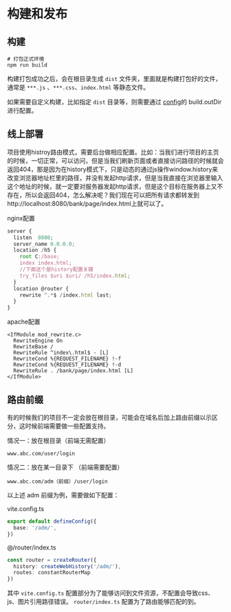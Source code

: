 # 构建和发布

## 构建

```shell
# 打包正式环境
npm run build

```

构建打包成功之后，会在根目录生成 `dist` 文件夹，里面就是构建打包好的文件，通常是 `***.js` 、`***.css`、`index.html` 等静态文件。

如果需要自定义构建，比如指定 `dist` 目录等，则需要通过 [config](https://vitejs.cn/config/#build-outdir)的 build.outDir 进行配置。

## 线上部署

项目使用histroy路由模式，需要后台做相应配置。比如：当我们进行项目的主页的时候，一切正常，可以访问，但是当我们刷新页面或者直接访问路径的时候就会返回404，那是因为在history模式下，只是动态的通过js操作window.history来改变浏览器地址栏里的路径，并没有发起http请求，但是当我直接在浏览器里输入这个地址的时候，就一定要对服务器发起http请求，但是这个目标在服务器上又不存在，所以会返回404，怎么解决呢？我们现在可以把所有请求都转发到 http://localhost:8080/bank/page/index.html上就可以了。

nginx配置

```ts
server {
  listen  8080;
  server_name 0.0.0.0;
  location /h5 {
    root C:/base;
    index index.html;
    //下面这个是history配置关键
    try_files $uri $uri/ /h5/index.html;
  }
  location @router {
    rewrite ^.*$ /index.html last;
  }
}
```

apache配置

```shell
<IfModule mod_rewrite.c>
  RewriteEngine On
  RewriteBase /
  RewriteRule ^index\.html$ - [L]
  RewriteCond %{REQUEST_FILENAME} !-f
  RewriteCond %{REQUEST_FILENAME} !-d
  RewriteRule . /bank/page/index.html [L]
</IfModule>
```

## 路由前缀

有的时候我们的项目不一定会放在根目录，可能会在域名后加上路由前缀以示区分，这时候前端需要做一些配置支持。

情况一：放在根目录（前端无需配置）

```shell
www.abc.com/user/login
```

情况二：放在某一目录下 （前端需要配置）

```shell
www.abc.com/adm（前缀）/user/login
```

以上述 adm 前缀为例，需要做如下配置：

vite.config.ts

```ts
export default defineConfig({
  base: '/adm/',
})
```

@/router/index.ts

```ts
const router = createRouter({
  history: createWebHistory('/adm/'),
  routes: constantRouterMap
})
```

其中 `vite.config.ts` 配置部分为了能够访问到文件资源，不配置会导致css、js、图片引用路径错误。 `router/index.ts` 配置为了路由能够匹配的到。
